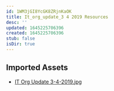 ```yaml
---
id: 1WM3jGI8YcGK8ZRjnKaOK
title: It_org_update_3 4 2019 Resources
desc: ''
updated: 1645225706396
created: 1645225706396
stub: false
isDir: true
---
```

## Imported Assets
- [IT Org Update 3-4-2019.jpg](/assets/it-org-update-3-4-2019-ecF0ToqtZ6yU.jpg)

